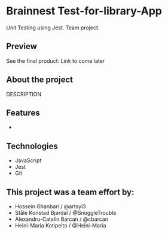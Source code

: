 # Brainnest Test-for-library-App

Unit Testing using Jest. Team project.

## Preview

See the final product: Link to come later

## About the project

DESCRIPTION

## Features

- 

## Technologies
- JavaScript
- Jest
- Git

## This project was a team effort by:

- Hossein Ghanbari / @artsyl3
- Ståle Konstad Bjørdal / @SnuggleTrouble
- Alexandru-Catalin Barcan / @cbarcan
- Heini-Maria Kotipelto / @Heini-Maria
